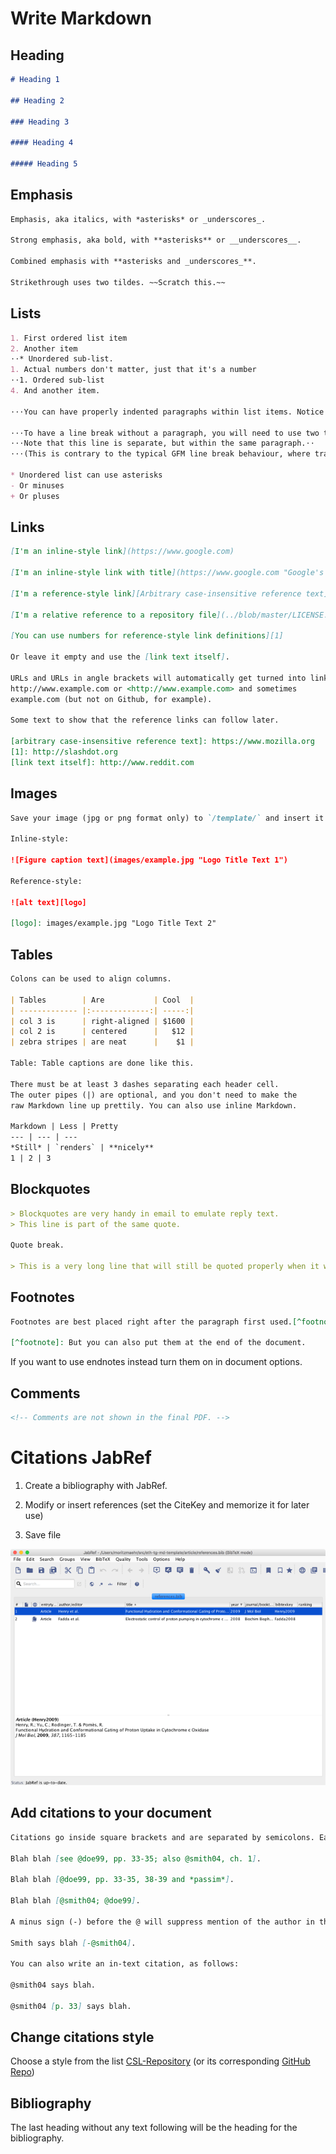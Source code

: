 # Write Markdown

## Heading

```markdown
# Heading 1

## Heading 2

### Heading 3

#### Heading 4

##### Heading 5
```

## Emphasis

```markdown
Emphasis, aka italics, with *asterisks* or _underscores_.

Strong emphasis, aka bold, with **asterisks** or __underscores__.

Combined emphasis with **asterisks and _underscores_**.

Strikethrough uses two tildes. ~~Scratch this.~~
```

## Lists

```markdown
1. First ordered list item
2. Another item
⋅⋅* Unordered sub-list.
1. Actual numbers don't matter, just that it's a number
⋅⋅1. Ordered sub-list
4. And another item.

⋅⋅⋅You can have properly indented paragraphs within list items. Notice the blank line above, and the leading spaces (at least one, but we'll use three here to also align the raw Markdown).

⋅⋅⋅To have a line break without a paragraph, you will need to use two trailing spaces.⋅⋅
⋅⋅⋅Note that this line is separate, but within the same paragraph.⋅⋅
⋅⋅⋅(This is contrary to the typical GFM line break behaviour, where trailing spaces are not required.)

* Unordered list can use asterisks
- Or minuses
+ Or pluses
```

## Links

```markdown
[I'm an inline-style link](https://www.google.com)

[I'm an inline-style link with title](https://www.google.com "Google's Homepage")

[I'm a reference-style link][Arbitrary case-insensitive reference text]

[I'm a relative reference to a repository file](../blob/master/LICENSE.md)

[You can use numbers for reference-style link definitions][1]

Or leave it empty and use the [link text itself].

URLs and URLs in angle brackets will automatically get turned into links.
http://www.example.com or <http://www.example.com> and sometimes
example.com (but not on Github, for example).

Some text to show that the reference links can follow later.

[arbitrary case-insensitive reference text]: https://www.mozilla.org
[1]: http://slashdot.org
[link text itself]: http://www.reddit.com
```

## Images

```markdown
Save your image (jpg or png format only) to `/template/` and insert it like this:

Inline-style:

![Figure caption text](images/example.jpg "Logo Title Text 1")

Reference-style:

![alt text][logo]

[logo]: images/example.jpg "Logo Title Text 2"
```

## Tables

```markdown
Colons can be used to align columns.

| Tables        | Are           | Cool  |
| ------------- |:-------------:| -----:|
| col 3 is      | right-aligned | $1600 |
| col 2 is      | centered      |   $12 |
| zebra stripes | are neat      |    $1 |

Table: Table captions are done like this.

There must be at least 3 dashes separating each header cell.
The outer pipes (|) are optional, and you don't need to make the
raw Markdown line up prettily. You can also use inline Markdown.

Markdown | Less | Pretty
--- | --- | ---
*Still* | `renders` | **nicely**
1 | 2 | 3
```

## Blockquotes

```markdown
> Blockquotes are very handy in email to emulate reply text.
> This line is part of the same quote.

Quote break.

> This is a very long line that will still be quoted properly when it wraps. Oh boy let's keep writing to make sure this is long enough to actually wrap for everyone. Oh, you can *put* **Markdown** into a blockquote.
```

## Footnotes

```markdown
Footnotes are best placed right after the paragraph first used.[^footnote]

[^footnote]: But you can also put them at the end of the document.
```

If you want to use endnotes instead turn them on in document options.

## Comments

```markdown
<!-- Comments are not shown in the final PDF. -->
```

# Citations JabRef

1. Create a bibliography with JabRef.

2. Modify or insert references (set the CiteKey and memorize it for later use)

3. Save file

![JabRef](.doc/JabRef.png)

## Add citations to your document

```markdown
Citations go inside square brackets and are separated by semicolons. Each citation must have a key, composed of ‘@’ + the citation identifier from the database, and may optionally have a prefix, a locator, and a suffix. Here are some examples:

Blah blah [see @doe99, pp. 33-35; also @smith04, ch. 1].

Blah blah [@doe99, pp. 33-35, 38-39 and *passim*].

Blah blah [@smith04; @doe99].

A minus sign (-) before the @ will suppress mention of the author in the citation. This can be useful when the author is already mentioned in the text:

Smith says blah [-@smith04].

You can also write an in-text citation, as follows:

@smith04 says blah.

@smith04 [p. 33] says blah.
```

## Change citations style

Choose a style from the list [CSL-Repository](https://www.zotero.org/styles) (or its corresponding [GitHub Repo](https://github.com/citation-style-language/styles))

## Bibliography

The last heading without any text following will be the heading for the bibliography.
